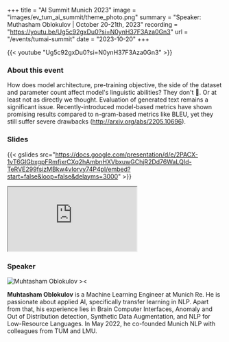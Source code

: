 +++ 
title = "AI Summit Munich 2023"
image = "images/ev_tum_ai_summit/theme_photo.png"
summary = "Speaker: Muthasham Oblokulov | October 20-21th, 2023" 
recording = "https://youtu.be/Ug5c92gxDu0?si=N0ynH37F3Aza0Gn3" 
url = "/events/tumai-summit"
date = "2023-10-20"
+++

{{< youtube "Ug5c92gxDu0?si=N0ynH37F3Aza0Gn3" >}}


### About this event

How does model architecture, pre-training objective, the side of the dataset and parameter count affect model's linguistic abilities? They don't 🤯. Or at least not as directly we thought.
Evaluation of generated text remains a significant issue. Recently-introduced model-based metrics have shown promising results compared to n-gram-based metrics like BLEU, yet they still suffer severe drawbacks (http://arxiv.org/abs/2205.10696).


### Slides

{{< gslides src="https://docs.google.com/presentation/d/e/2PACX-1vT6GIGbxgpFRmfjxrCXq2hAmbnHXVbxuwGChjR2Dd76WaLQId-TeRVE299fsizMBkw4vIorvy74P4pI/embed?start=false&loop=false&delayms=3000" >}}

<iframe src="https://docs.google.com/presentation/d/e/2PACX-1vT6GIGbxgpFRmfjxrCXq2hAmbnHXVbxuwGChjR2Dd76WaLQId-TeRVE299fsizMBkw4vIorvy74P4pI/embed?start=false&loop=false&delayms=3000"></iframe>


### Speaker

![Muhtasham Oblokulov ><](/images/muhtasham-oblokulov.jpg)

**Muhtasham Oblokulov** is a Machine Learning Engineer at Munich Re. He is passionate about applied AI, specifically transfer learning in NLP. Apart from that, his experience lies in Brain Computer Interfaces, Anomaly and Out of Distribution detection, Synthetic Data Augmentation, and NLP for Low-Resource Languages. In May 2022, he co-founded Munich NLP with colleagues from TUM and LMU.